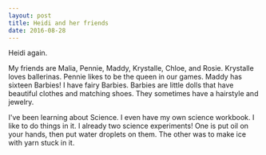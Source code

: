 ```yaml
---
layout: post
title: Heidi and her friends
date: 2016-08-28
---
```


Heidi again.

My friends are Malia, Pennie, Maddy, Krystalle, Chloe, and Rosie. Krystalle loves ballerinas. Pennie likes to be the queen in our games.  Maddy has sixteen Barbies!  I have fairy Barbies.  Barbies are little dolls that have beautiful clothes and matching shoes.  They sometimes have a hairstyle and jewelry.

I've been learning about Science.  I even have my own science workbook.  I like to do things in it. I already two science experiments!  One is put oil on your hands, then put water droplets on them.  The other was to make ice with yarn stuck in it.  
